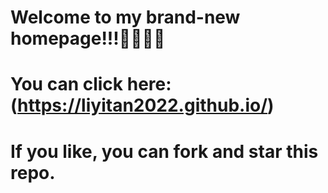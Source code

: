 # Welcome to my brand-new homepage!!!🙌🙌🎉🎉 
# You can click here: (https://liyitan2022.github.io/)
# If you like, you can fork and star this repo.
